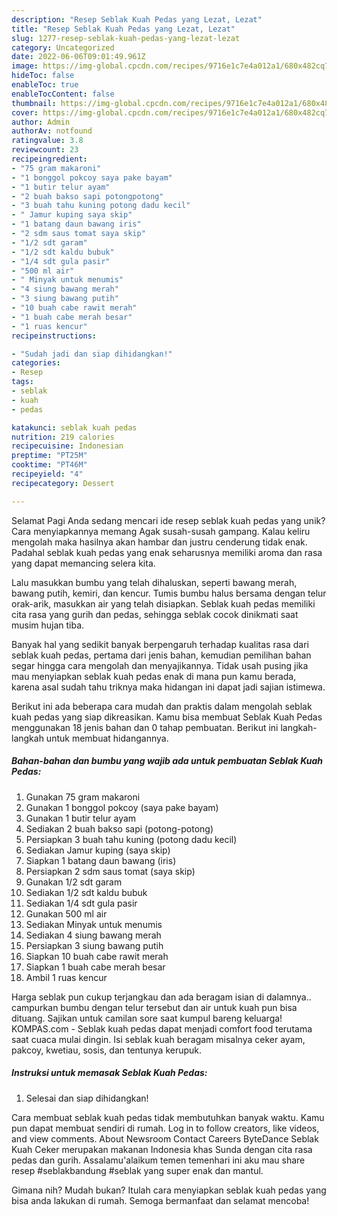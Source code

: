 ```yaml
---
description: "Resep Seblak Kuah Pedas yang Lezat, Lezat"
title: "Resep Seblak Kuah Pedas yang Lezat, Lezat"
slug: 1277-resep-seblak-kuah-pedas-yang-lezat-lezat
category: Uncategorized
date: 2022-06-06T09:01:49.961Z
image: https://img-global.cpcdn.com/recipes/9716e1c7e4a012a1/680x482cq70/seblak-kuah-pedas-foto-resep-utama.jpg
hideToc: false
enableToc: true
enableTocContent: false
thumbnail: https://img-global.cpcdn.com/recipes/9716e1c7e4a012a1/680x482cq70/seblak-kuah-pedas-foto-resep-utama.jpg
cover: https://img-global.cpcdn.com/recipes/9716e1c7e4a012a1/680x482cq70/seblak-kuah-pedas-foto-resep-utama.jpg
author: Admin
authorAv: notfound
ratingvalue: 3.8
reviewcount: 23
recipeingredient:
- "75 gram makaroni"
- "1 bonggol pokcoy saya pake bayam"
- "1 butir telur ayam"
- "2 buah bakso sapi potongpotong"
- "3 buah tahu kuning potong dadu kecil"
- " Jamur kuping saya skip"
- "1 batang daun bawang iris"
- "2 sdm saus tomat saya skip"
- "1/2 sdt garam"
- "1/2 sdt kaldu bubuk"
- "1/4 sdt gula pasir"
- "500 ml air"
- " Minyak untuk menumis"
- "4 siung bawang merah"
- "3 siung bawang putih"
- "10 buah cabe rawit merah"
- "1 buah cabe merah besar"
- "1 ruas kencur"
recipeinstructions:

- "Sudah jadi dan siap dihidangkan!"
categories:
- Resep
tags:
- seblak
- kuah
- pedas

katakunci: seblak kuah pedas 
nutrition: 219 calories
recipecuisine: Indonesian
preptime: "PT25M"
cooktime: "PT46M"
recipeyield: "4"
recipecategory: Dessert

---
```



Selamat Pagi Anda sedang mencari ide resep seblak kuah pedas yang unik? Cara menyiapkannya memang Agak susah-susah gampang. Kalau keliru mengolah maka hasilnya akan hambar dan justru cenderung tidak enak. Padahal seblak kuah pedas yang enak seharusnya memiliki aroma dan rasa yang dapat memancing selera kita.


Lalu masukkan bumbu yang telah dihaluskan, seperti bawang merah, bawang putih, kemiri, dan kencur. Tumis bumbu halus bersama dengan telur orak-arik, masukkan air yang telah disiapkan. Seblak kuah pedas memiliki cita rasa yang gurih dan pedas, sehingga seblak cocok dinikmati saat musim hujan tiba.

Banyak hal yang sedikit banyak berpengaruh terhadap kualitas rasa dari seblak kuah pedas, pertama dari jenis bahan, kemudian pemilihan bahan segar hingga cara mengolah dan menyajikannya. Tidak usah pusing jika mau menyiapkan seblak kuah pedas enak di mana pun kamu berada, karena asal sudah tahu triknya maka hidangan ini dapat jadi sajian istimewa.


Berikut ini ada beberapa cara mudah dan praktis dalam mengolah seblak kuah pedas yang siap dikreasikan. Kamu bisa membuat Seblak Kuah Pedas menggunakan 18 jenis bahan dan 0 tahap pembuatan. Berikut ini langkah-langkah untuk membuat hidangannya.

<!--inarticleads1-->

##### Bahan-bahan dan bumbu yang wajib ada untuk pembuatan Seblak Kuah Pedas:

1. Gunakan 75 gram makaroni
1. Gunakan 1 bonggol pokcoy (saya pake bayam)
1. Gunakan 1 butir telur ayam
1. Sediakan 2 buah bakso sapi (potong-potong)
1. Persiapkan 3 buah tahu kuning (potong dadu kecil)
1. Sediakan  Jamur kuping (saya skip)
1. Siapkan 1 batang daun bawang (iris)
1. Persiapkan 2 sdm saus tomat (saya skip)
1. Gunakan 1/2 sdt garam
1. Sediakan 1/2 sdt kaldu bubuk
1. Sediakan 1/4 sdt gula pasir
1. Gunakan 500 ml air
1. Sediakan  Minyak untuk menumis
1. Sediakan 4 siung bawang merah
1. Persiapkan 3 siung bawang putih
1. Siapkan 10 buah cabe rawit merah
1. Siapkan 1 buah cabe merah besar
1. Ambil 1 ruas kencur


Harga seblak pun cukup terjangkau dan ada beragam isian di dalamnya.. campurkan bumbu dengan telur tersebut dan air untuk kuah pun bisa dituang. Sajikan untuk camilan sore saat kumpul bareng keluarga! KOMPAS.com - Seblak kuah pedas dapat menjadi comfort food terutama saat cuaca mulai dingin. Isi seblak kuah beragam misalnya ceker ayam, pakcoy, kwetiau, sosis, dan tentunya kerupuk. 

<!--inarticleads2-->

##### Instruksi untuk memasak Seblak Kuah Pedas:


1. Selesai dan siap dihidangkan!

Cara membuat seblak kuah pedas tidak membutuhkan banyak waktu. Kamu pun dapat membuat sendiri di rumah. Log in to follow creators, like videos, and view comments. About Newsroom Contact Careers ByteDance Seblak Kuah Ceker merupakan makanan Indonesia khas Sunda dengan cita rasa pedas dan gurih. Assalamu&#39;alaikum temen temenhari ini aku mau share resep #seblakbandung #seblak yang super enak dan mantul. 

Gimana nih? Mudah bukan? Itulah cara menyiapkan seblak kuah pedas yang bisa anda lakukan di rumah. Semoga bermanfaat dan selamat mencoba!
